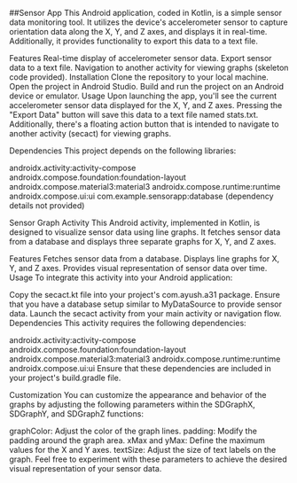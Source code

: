 ##Sensor App
This Android application, coded in Kotlin, is a simple sensor data monitoring tool. It utilizes the device's accelerometer sensor to capture orientation data along the X, Y, and Z axes, and displays it in real-time. Additionally, it provides functionality to export this data to a text file.

Features
Real-time display of accelerometer sensor data.
Export sensor data to a text file.
Navigation to another activity for viewing graphs (skeleton code provided).
Installation
Clone the repository to your local machine.
Open the project in Android Studio.
Build and run the project on an Android device or emulator.
Usage
Upon launching the app, you'll see the current accelerometer sensor data displayed for the X, Y, and Z axes. Pressing the "Export Data" button will save this data to a text file named stats.txt. Additionally, there's a floating action button that is intended to navigate to another activity (secact) for viewing graphs.

Dependencies
This project depends on the following libraries:

androidx.activity:activity-compose
androidx.compose.foundation:foundation-layout
androidx.compose.material3:material3
androidx.compose.runtime:runtime
androidx.compose.ui:ui
com.example.sensorapp:database (dependency details not provided)

Sensor Graph Activity
This Android activity, implemented in Kotlin, is designed to visualize sensor data using line graphs. It fetches sensor data from a database and displays three separate graphs for X, Y, and Z axes.

Features
Fetches sensor data from a database.
Displays line graphs for X, Y, and Z axes.
Provides visual representation of sensor data over time.
Usage
To integrate this activity into your Android application:

Copy the secact.kt file into your project's com.ayush.a31 package.
Ensure that you have a database setup similar to MyDataSource to provide sensor data.
Launch the secact activity from your main activity or navigation flow.
Dependencies
This activity requires the following dependencies:

androidx.activity:activity-compose
androidx.compose.foundation:foundation-layout
androidx.compose.material3:material3
androidx.compose.runtime:runtime
androidx.compose.ui:ui
Ensure that these dependencies are included in your project's build.gradle file.

Customization
You can customize the appearance and behavior of the graphs by adjusting the following parameters within the SDGraphX, SDGraphY, and SDGraphZ functions:

graphColor: Adjust the color of the graph lines.
padding: Modify the padding around the graph area.
xMax and yMax: Define the maximum values for the X and Y axes.
textSize: Adjust the size of text labels on the graph.
Feel free to experiment with these parameters to achieve the desired visual representation of your sensor data.
